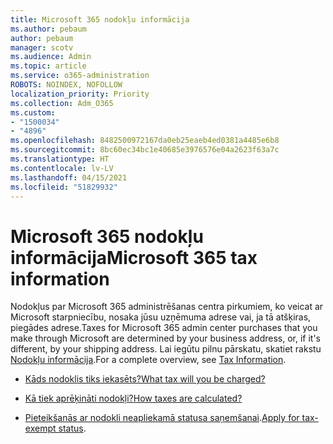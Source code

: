 ```yaml
---
title: Microsoft 365 nodokļu informācija
ms.author: pebaum
author: pebaum
manager: scotv
ms.audience: Admin
ms.topic: article
ms.service: o365-administration
ROBOTS: NOINDEX, NOFOLLOW
localization_priority: Priority
ms.collection: Adm_O365
ms.custom:
- "1500034"
- "4896"
ms.openlocfilehash: 8482500972167da0eb25eaeb4ed0381a4485e6b8
ms.sourcegitcommit: 8bc60ec34bc1e40685e3976576e04a2623f63a7c
ms.translationtype: HT
ms.contentlocale: lv-LV
ms.lasthandoff: 04/15/2021
ms.locfileid: "51829932"
---
```

# <a name="microsoft-365-tax-information"></a><span data-ttu-id="2c8a9-102">Microsoft 365 nodokļu informācija</span><span class="sxs-lookup"><span data-stu-id="2c8a9-102">Microsoft 365 tax information</span></span>

<span data-ttu-id="2c8a9-103">Nodokļus par Microsoft 365 administrēšanas centra pirkumiem, ko veicat ar Microsoft starpniecību, nosaka jūsu uzņēmuma adrese vai, ja tā atšķiras, piegādes adrese.</span><span class="sxs-lookup"><span data-stu-id="2c8a9-103">Taxes for Microsoft 365 admin center purchases that you make through Microsoft are determined by your business address, or, if it's different, by your shipping address.</span></span> <span data-ttu-id="2c8a9-104">Lai iegūtu pilnu pārskatu, skatiet rakstu [Nodokļu informācija](https://docs.microsoft.com/microsoft-365/commerce/billing-and-payments/tax-information?view=o365-worldwide).</span><span class="sxs-lookup"><span data-stu-id="2c8a9-104">For a complete overview, see [Tax Information](https://docs.microsoft.com/microsoft-365/commerce/billing-and-payments/tax-information?view=o365-worldwide).</span></span>

- [<span data-ttu-id="2c8a9-105">Kāds nodoklis tiks iekasēts?</span><span class="sxs-lookup"><span data-stu-id="2c8a9-105">What tax will you be charged?</span></span>](https://docs.microsoft.com/microsoft-365/commerce/billing-and-payments/tax-information?view=o365-worldwide#what-tax-will-i-be-charged) 

- [<span data-ttu-id="2c8a9-106">Kā tiek aprēķināti nodokļi?</span><span class="sxs-lookup"><span data-stu-id="2c8a9-106">How taxes are calculated?</span></span>](https://docs.microsoft.com/microsoft-365/commerce/billing-and-payments/tax-information?view=o365-worldwide#how-taxes-are-calculated)

- <span data-ttu-id="2c8a9-107">[Pieteikšanās ar nodokli neapliekamā statusa saņemšanai](https://docs.microsoft.com/microsoft-365/commerce/billing-and-payments/tax-information?view=o365-worldwide#apply-for-tax-exempt-status).</span><span class="sxs-lookup"><span data-stu-id="2c8a9-107">[Apply for tax-exempt status](https://docs.microsoft.com/microsoft-365/commerce/billing-and-payments/tax-information?view=o365-worldwide#apply-for-tax-exempt-status).</span></span>
